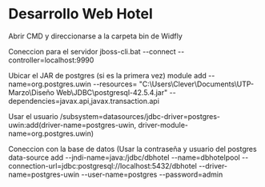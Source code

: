 # Desarrollo Web Hotel
Abrir CMD y direccionarse a la carpeta bin de Widfly

Coneccion para el servidor
jboss-cli.bat --connect --controller=localhost:9990

Ubicar el JAR de postgres (si es la primera vez)
module add --name=org.postgres.uwin --resources= "‪C:\Users\Clever\Documents\UTP-Marzo\Diseño Web\JDBC\postgresql-42.5.4.jar" --dependencies=javax.api,javax.transaction.api

Usar el usuario
/subsystem=datasources/jdbc-driver=postgres-uwin:add(driver-name=postgres-uwin, driver-module-name=org.postgres.uwin)

Coneccion con la base de datos (Usar la contraseña y usuario del postgres
data-source add --jndi-name=java:/jdbc/dbhotel --name=dbhotelpool --connection-url=jdbc:postgresql://localhost:5432/dbhotel --driver-name=postgres-uwin --user-name=postgres --password=admin
